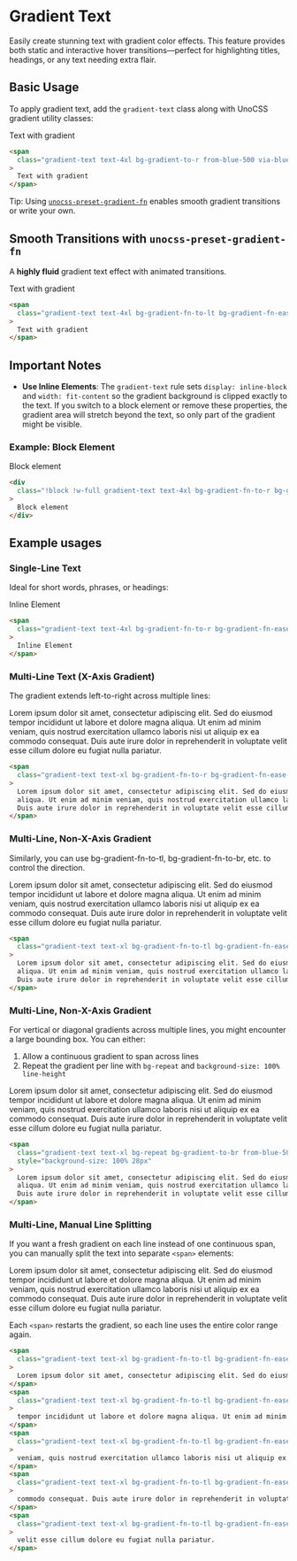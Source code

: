 # Gradient Text

Easily create stunning text with gradient color effects. This feature provides both static and interactive hover transitions—perfect for highlighting titles, headings, or any text needing extra flair.

## Basic Usage

To apply gradient text, add the `gradient-text` class along with UnoCSS gradient utility classes:

<span class="gradient-text text-4xl bg-gradient-to-r from-blue-500 via-blue-300 to-blue-700 hover:(from-red-300 to-red-700)">
Text with gradient
</span>

```html
<span
  class="gradient-text text-4xl bg-gradient-to-r from-blue-500 via-blue-300 to-blue-700 hover:(from-red-300 to-red-700)"
>
  Text with gradient
</span>
```

Tip: Using [`unocss-preset-gradient-fn`](https://github.com/onmax/unocss-preset-gradient-fn) enables smooth gradient transitions or write your own.

## Smooth Transitions with `unocss-preset-gradient-fn`

A **highly fluid** gradient text effect with animated transitions.

<span class="gradient-text text-4xl bg-gradient-fn-to-lt bg-gradient-fn-ease-in-expo/2 bg-gradient-fn-from-[#ffd200] bg-gradient-fn-to-[#f0008b] hover:bg-gradient-fn-from-[#7800e1] hover:bg-gradient-fn-to-[#c2f3ff] transition-colors duration-1s">
Text with gradient
</span>

```html
<span
  class="gradient-text text-4xl bg-gradient-fn-to-lt bg-gradient-fn-ease-in-expo/2 bg-gradient-fn-from-[#ffd200] bg-gradient-fn-to-[#f0008b] hover:bg-gradient-fn-from-[#7800e1] hover:bg-gradient-fn-to-[#c2f3ff] transition-colors duration-1s"
>
  Text with gradient
</span>
```

## Important Notes

- **Use Inline Elements**: The `gradient-text` rule sets `display: inline-block` and `width: fit-content` so the gradient background is clipped exactly to the text. If you switch to a block element or remove these properties, the gradient area will stretch beyond the text, so only part of the gradient might be visible.

### Example: Block Element

<div class="mt-4 !block !w-full gradient-text text-4xl bg-gradient-fn-to-r bg-gradient-fn-ease-in-expo/20 bg-gradient-fn-from-[#ffd200] bg-gradient-fn-to-[#f0008b] hover:bg-gradient-fn-from-[#7800e1] hover:bg-gradient-fn-to-[#c2f3ff] transition-colors duration-1s">
Block element
</div>

```html
<div
  class="!block !w-full gradient-text text-4xl bg-gradient-fn-to-r bg-gradient-fn-ease-in-expo/20 bg-gradient-fn-from-[#ffd200] bg-gradient-fn-to-[#f0008b] hover:bg-gradient-fn-from-[#7800e1] hover:bg-gradient-fn-to-[#c2f3ff] transition-colors duration-1s"
>
  Block element
</div>
```

## Example usages

### Single-Line Text

Ideal for short words, phrases, or headings:

<span class="mt-4 gradient-text text-4xl bg-gradient-fn-to-r bg-gradient-fn-ease-in-expo/20 bg-gradient-fn-from-[#ffd200] bg-gradient-fn-to-[#f0008b] hover:bg-gradient-fn-from-[#7800e1] hover:bg-gradient-fn-to-[#c2f3ff] transition-colors duration-1s">
Inline Element
</span>

```html
<span
  class="gradient-text text-4xl bg-gradient-fn-to-r bg-gradient-fn-ease-in-expo/20 bg-gradient-fn-from-[#ffd200] bg-gradient-fn-to-[#f0008b] hover:bg-gradient-fn-from-[#7800e1] hover:bg-gradient-fn-to-[#c2f3ff] transition-colors duration-1s"
>
  Inline Element
</span>
```

### Multi-Line Text (X-Axis Gradient)

The gradient extends left-to-right across multiple lines:

<span class="mt-4 gradient-text text-xl bg-gradient-fn-to-r bg-gradient-fn-ease-in-expo/20 bg-gradient-fn-from-[#ffd200] bg-gradient-fn-to-[#f0008b] hover:bg-gradient-fn-from-[#7800e1] hover:bg-gradient-fn-to-[#c2f3ff] transition-colors duration-1s">
Lorem ipsum dolor sit amet, consectetur adipiscing elit. Sed do eiusmod tempor incididunt ut labore et dolore magna aliqua. Ut enim ad minim veniam, quis nostrud exercitation ullamco laboris nisi ut aliquip ex ea commodo consequat. Duis aute irure dolor in reprehenderit in voluptate velit esse cillum dolore eu fugiat nulla pariatur.
</span>

```html
<span
  class="gradient-text text-xl bg-gradient-fn-to-r bg-gradient-fn-ease-in-expo/20 bg-gradient-fn-from-[#ffd200] bg-gradient-fn-to-[#f0008b] hover:bg-gradient-fn-from-[#7800e1] hover:bg-gradient-fn-to-[#c2f3ff] transition-colors duration-1s"
>
  Lorem ipsum dolor sit amet, consectetur adipiscing elit. Sed do eiusmod tempor incididunt ut labore et dolore magna
  aliqua. Ut enim ad minim veniam, quis nostrud exercitation ullamco laboris nisi ut aliquip ex ea commodo consequat.
  Duis aute irure dolor in reprehenderit in voluptate velit esse cillum dolore eu fugiat nulla pariatur.
</span>
```

### Multi-Line, Non-X-Axis Gradient

Similarly, you can use bg-gradient-fn-to-tl, bg-gradient-fn-to-br, etc. to control the direction.

<span class="gradient-text text-xl bg-gradient-fn-to-tl bg-gradient-fn-ease-in-expo/20 bg-gradient-fn-from-[#ffd200] bg-gradient-fn-to-[#f0008b] hover:bg-gradient-fn-from-[#7800e1] hover:bg-gradient-fn-to-[#c2f3ff] transition-colors duration-1s">
Lorem ipsum dolor sit amet, consectetur adipiscing elit. Sed do eiusmod tempor incididunt ut labore et dolore magna aliqua. Ut enim ad minim veniam, quis nostrud exercitation ullamco laboris nisi ut aliquip ex ea commodo consequat. Duis aute irure dolor in reprehenderit in voluptate velit esse cillum dolore eu fugiat nulla pariatur.
</span>

```html
<span
  class="gradient-text text-xl bg-gradient-fn-to-tl bg-gradient-fn-ease-in-expo/20 bg-gradient-fn-from-[#ffd200] bg-gradient-fn-to-[#f0008b] hover:bg-gradient-fn-from-[#7800e1] hover:bg-gradient-fn-to-[#c2f3ff] transition-colors duration-1s"
>
  Lorem ipsum dolor sit amet, consectetur adipiscing elit. Sed do eiusmod tempor incididunt ut labore et dolore magna
  aliqua. Ut enim ad minim veniam, quis nostrud exercitation ullamco laboris nisi ut aliquip ex ea commodo consequat.
  Duis aute irure dolor in reprehenderit in voluptate velit esse cillum dolore eu fugiat nulla pariatur.
</span>
```

### Multi-Line, Non-X-Axis Gradient

For vertical or diagonal gradients across multiple lines, you might encounter a large bounding box. You can either:

1. Allow a continuous gradient to span across lines
2. Repeat the gradient per line with `bg-repeat` and `background-size: 100% line-height`

<span class="gradient-text text-xl bg-repeat bg-gradient-to-br from-blue-500 via-blue-300 via-orange-300 to-red-600" style="background-size: 100% 28px;" >
Lorem ipsum dolor sit amet, consectetur adipiscing elit. Sed do eiusmod tempor incididunt ut labore et dolore magna
aliqua. Ut enim ad minim veniam, quis nostrud exercitation ullamco laboris nisi ut aliquip ex ea commodo consequat.
Duis aute irure dolor in reprehenderit in voluptate velit esse cillum dolore eu fugiat nulla pariatur.
</span>

```html
<span
  class="gradient-text text-xl bg-repeat bg-gradient-to-br from-blue-500 via-blue-300 via-orange-300 to-red-600"
  style="background-size: 100% 28px"
>
  Lorem ipsum dolor sit amet, consectetur adipiscing elit. Sed do eiusmod tempor incididunt ut labore et dolore magna
  aliqua. Ut enim ad minim veniam, quis nostrud exercitation ullamco laboris nisi ut aliquip ex ea commodo consequat.
  Duis aute irure dolor in reprehenderit in voluptate velit esse cillum dolore eu fugiat nulla pariatur.
</span>
```

### Multi-Line, Manual Line Splitting

If you want a fresh gradient on each line instead of one continuous span, you can manually split the text into separate `<span>` elements:

<span class="mt-4 gradient-text text-xl bg-gradient-fn-to-tl bg-gradient-fn-ease-in-expo/20 bg-gradient-fn-from-[#ffd200] bg-gradient-fn-to-[#f0008b] hover:bg-gradient-fn-from-[#7800e1] hover:bg-gradient-fn-to-[#c2f3ff] transition-colors duration-1s">
Lorem ipsum dolor sit amet, consectetur adipiscing elit. Sed do eiusmod
</span>
<span class="gradient-text text-xl bg-gradient-fn-to-tl bg-gradient-fn-ease-in-expo/20 bg-gradient-fn-from-[#ffd200] bg-gradient-fn-to-[#f0008b] hover:bg-gradient-fn-from-[#7800e1] hover:bg-gradient-fn-to-[#c2f3ff] transition-colors duration-1s">
 tempor incididunt ut labore et dolore magna aliqua. Ut enim ad minim
</span>
<span class="gradient-text text-xl bg-gradient-fn-to-tl bg-gradient-fn-ease-in-expo/20 bg-gradient-fn-from-[#ffd200] bg-gradient-fn-to-[#f0008b] hover:bg-gradient-fn-from-[#7800e1] hover:bg-gradient-fn-to-[#c2f3ff] transition-colors duration-1s">
 veniam, quis nostrud exercitation ullamco laboris nisi ut aliquip ex ea
</span>
<span class="gradient-text text-xl bg-gradient-fn-to-tl bg-gradient-fn-ease-in-expo/20 bg-gradient-fn-from-[#ffd200] bg-gradient-fn-to-[#f0008b] hover:bg-gradient-fn-from-[#7800e1] hover:bg-gradient-fn-to-[#c2f3ff] transition-colors duration-1s">
 commodo consequat. Duis aute irure dolor in reprehenderit in voluptate
</span>
<span class="gradient-text text-xl bg-gradient-fn-to-tl bg-gradient-fn-ease-in-expo/20 bg-gradient-fn-from-[#ffd200] bg-gradient-fn-to-[#f0008b] hover:bg-gradient-fn-from-[#7800e1] hover:bg-gradient-fn-to-[#c2f3ff] transition-colors duration-1s">
 velit esse cillum dolore eu fugiat nulla pariatur.
</span>

Each `<span>` restarts the gradient, so each line uses the entire color range again.

```html
<span
  class="gradient-text text-xl bg-gradient-fn-to-tl bg-gradient-fn-ease-in-expo/20 bg-gradient-fn-from-[#ffd200] bg-gradient-fn-to-[#f0008b] hover:bg-gradient-fn-from-[#7800e1] hover:bg-gradient-fn-to-[#c2f3ff] transition-colors duration-1s"
>
  Lorem ipsum dolor sit amet, consectetur adipiscing elit. Sed do eiusmod
</span>
<span
  class="gradient-text text-xl bg-gradient-fn-to-tl bg-gradient-fn-ease-in-expo/20 bg-gradient-fn-from-[#ffd200] bg-gradient-fn-to-[#f0008b] hover:bg-gradient-fn-from-[#7800e1] hover:bg-gradient-fn-to-[#c2f3ff] transition-colors duration-1s"
>
  tempor incididunt ut labore et dolore magna aliqua. Ut enim ad minim
</span>
<span
  class="gradient-text text-xl bg-gradient-fn-to-tl bg-gradient-fn-ease-in-expo/20 bg-gradient-fn-from-[#ffd200] bg-gradient-fn-to-[#f0008b] hover:bg-gradient-fn-from-[#7800e1] hover:bg-gradient-fn-to-[#c2f3ff] transition-colors duration-1s"
>
  veniam, quis nostrud exercitation ullamco laboris nisi ut aliquip ex ea
</span>
<span
  class="gradient-text text-xl bg-gradient-fn-to-tl bg-gradient-fn-ease-in-expo/20 bg-gradient-fn-from-[#ffd200] bg-gradient-fn-to-[#f0008b] hover:bg-gradient-fn-from-[#7800e1] hover:bg-gradient-fn-to-[#c2f3ff] transition-colors duration-1s"
>
  commodo consequat. Duis aute irure dolor in reprehenderit in voluptate
</span>
<span
  class="gradient-text text-xl bg-gradient-fn-to-tl bg-gradient-fn-ease-in-expo/20 bg-gradient-fn-from-[#ffd200] bg-gradient-fn-to-[#f0008b] hover:bg-gradient-fn-from-[#7800e1] hover:bg-gradient-fn-to-[#c2f3ff] transition-colors duration-1s"
>
  velit esse cillum dolore eu fugiat nulla pariatur.
</span>
```
